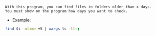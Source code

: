 `With this program, you can find files in folders older than x days.
You must show on the program how days you want to check.`
- Example:

```bash
find $i -mtime +5 | xargs ls -ltr;
```
